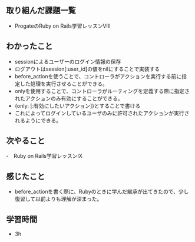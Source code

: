 ## 取り組んだ課題一覧
- ProgateのRuby on Rails学習レッスンⅧ
## わかったこと
- sessionによるユーザーのログイン情報の保存
- ログアウトはsession[:user_id]の値をnilにすることで実装する
- before_actionを使うことで、コントローラがアクションを実行する前に指定した処理を実行させることができる。
- onlyを使用することで、コントローラがルーティングを定義する際に指定されたアクションのみ有効にすることができる。
- {only: [:有効にしたいアクション]}とすることで書ける
- これによってログインしているユーザのみに許可されたアクションが実行されるようにできる。
## 次やること
-　Ruby on Rails学習レッスンⅨ
## 感じたこと
- before_actionを書く際に、Rubyのときに学んだ継承が出てきたので、少し復習して以前よりも理解が深まった。
## 学習時間
- 3h
 
